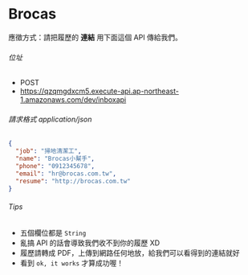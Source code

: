 # Brocas

應徵方式：請把履歷的 **連結** 用下面這個 API 傳給我們。

###### 位址

- POST
- https://qzqmgdxcm5.execute-api.ap-northeast-1.amazonaws.com/dev/inboxapi


###### 請求格式 application/json

```json 
{
  "job": "掃地清潔工",
  "name": "Brocas小幫手",
  "phone": "0912345678",
  "email": "hr@brocas.com.tw",
  "resume": "http://brocas.com.tw"
}
```

###### Tips 

- 五個欄位都是 `String`
- 亂搞 API 的話會導致我們收不到你的履歷 XD
- 履歷請轉成 PDF，上傳到網路任何地放，給我們可以看得到的連結就好
- 看到 `ok, it works` 才算成功喔！
